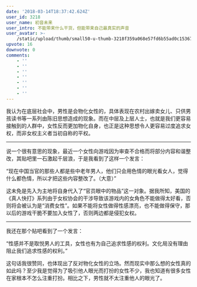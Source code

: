 ```yaml
---
date: '2018-03-14T18:37:42.624Z'
user_id: 3218
user_name: 初音未来
user_intro: 不能带来什么干货，但能带来自己最真实的声音
user_avatar: >-
    /static/upload/thumb/small50-u-thumb-3218f359a068e57fd6b55ad0c15367a0a9dc68bc2cb7.png
upvote: 16
downvote: 0
comments:
    - ''
    - ''
    - ''
    - ''
    - ''
    - ''
    - ''
---
```


我认为在底层社会中，男性是会物化女性的，具体表现在农村出嫁卖女儿、只供男孩读书等一系列由陈旧思想造成的现象。而在中层及上层人士，也就是我们更容易接触到的人群中，女性反而更加物化自身，也正是这种思想令人更容易过度追求女权，而非女权主义者当初自称的平权。

---

说一个很有意思的现象，最近一个女性向游戏因为审查不合格而将部分内容和谐整改，其贴吧里一石激起千层浪，于是我看到了这样一个发言：

“现在中国当官的那些人都是些中老年男人，他们只会用色情的眼光看女人，觉得什么都色情，所以才把这些内容整改了。（大意）”

这未免是先入为主地将自身代入了“官员眼中的物品”这一对象。据我所知，美国的《真人快打》系列由于女权协会的干涉导致该游戏内的女角色不能做得太好看，否则将会被认为是“消费女性”。如果不能将女性做得性感漂亮，也不能做得保守，那以后的游戏干脆不要加入女性了，否则两边都是侵犯女权。

---

我还在那个贴吧看到了一个发言：

“性感并不是取悦男人的工具，女性也有为自己追求性感的权利。文化局没有理由阻止我们追求性感的权利。”

这句话我很赞同，也体现出了反对物化女性的立场。然而现实中那么想的女性真的如此吗？至少我是觉得为了吸引他人眼光而打扮的女性不少，我也知道有很多女性在家根本不怎么注重打扮。相比之下，男性就不太注重他人的眼光了。
